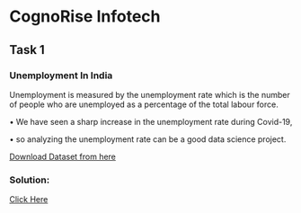 # CognoRise Infotech 

## Task 1
### Unemployment In India
Unemployment is measured by the unemployment rate which is the number of people who are unemployed as a percentage of the total labour force. 

• We have seen a sharp increase in the unemployment rate during Covid-19,

• so analyzing the unemployment rate can be a good data science project.

[Download Dataset from here](https://www.kaggle.com/datasets/gokulrajkmv/unemployment-in-india)

### Solution:
[Click Here](https://github.com/itzKshitijaC/CognoRise-Infotech/blob/main/UnemploymentAnalysis.ipynb)
